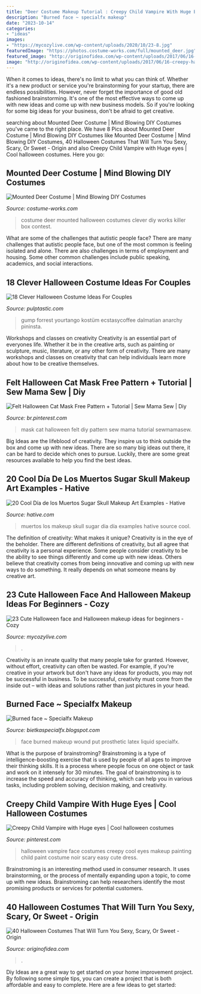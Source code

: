 ```yaml
---
title: "Deer Costume Makeup Tutorial : Creepy Child Vampire With Huge Eyes"
description: "Burned face ~ specialfx makeup"
date: "2023-10-14"
categories:
- "ideas"
images:
- "https://mycozylive.com/wp-content/uploads/2020/10/23-8.jpg"
featuredImage: "https://photos.costume-works.com/full/mounted_deer.jpg"
featured_image: "http://originofidea.com/wp-content/uploads/2017/06/16-creepy-halloween-costumes.jpg"
image: "http://originofidea.com/wp-content/uploads/2017/06/16-creepy-halloween-costumes.jpg"
---
```



When it comes to ideas, there's no limit to what you can think of. Whether it's a new product or service you're brainstorming for your startup, there are endless possibilities. However, never forget the importance of good old fashioned brainstorming. It's one of the most effective ways to come up with new ideas and come up with new business models. So if you're looking for some big ideas for your business, don't be afraid to get creative.

	

		
searching about Mounted Deer Costume | Mind Blowing DIY Costumes you've came to the right place. We have 8 Pics about Mounted Deer Costume | Mind Blowing DIY Costumes like Mounted Deer Costume | Mind Blowing DIY Costumes, 40 Halloween Costumes That Will Turn You Sexy, Scary, Or Sweet - Origin and also Creepy Child Vampire with Huge eyes | Cool halloween costumes. Here you go:
		
    
## Mounted Deer Costume | Mind Blowing DIY Costumes

<img loading=lazy src="https://photos.costume-works.com/full/mounted_deer.jpg" onerror="this.onerror=null;this.src='https://tse2.mm.bing.net/th?id=OIP.CwRjmg4sbxmOs0byuVPd2gHaJ3&amp;pid=15.1';" alt="Mounted Deer Costume | Mind Blowing DIY Costumes">

_Source: costume-works.com_

>costume deer mounted halloween costumes clever diy works killer box contest. 

	

What are some of the challenges that autistic people face?
There are many challenges that autistic people face, but one of the most common is feeling isolated and alone. There are also challenges in terms of employment and housing. Some other common challenges include public speaking, academics, and social interactions.

    
## 18 Clever Halloween Costume Ideas For Couples

<img loading=lazy src="https://pulptastic.com/wp-content/uploads/2016/10/57ff675db1b3f.jpg" onerror="this.onerror=null;this.src='https://tse3.mm.bing.net/th?id=OIP.FBFs2wekZpUPduDtDRmaLwHaNK&amp;pid=15.1';" alt="18 Clever Halloween Costume Ideas For Couples">

_Source: pulptastic.com_

>gump forrest yourtango kostüm ecstasycoffee dalmatian anarchy pininsta. 

	

Workshops and classes on creativity
Creativity is an essential part of everyones life. Whether it be in the creative arts, such as painting or sculpture, music, literature, or any other form of creativity. There are many workshops and classes on creativity that can help individuals learn more about how to be creative themselves.

    
## Felt Halloween Cat Mask Free Pattern + Tutorial | Sew Mama Sew | Diy

<img loading=lazy src="https://i.pinimg.com/736x/4d/85/f7/4d85f71e50d52d915454b6b50db62e29--cat-mask-sew-mama-sew.jpg" onerror="this.onerror=null;this.src='https://tse4.mm.bing.net/th?id=OIP.IfdWuI6cfqAJ9CUtP9pfhAHaEz&amp;pid=15.1';" alt="Felt Halloween Cat Mask Free Pattern + Tutorial | Sew Mama Sew | Diy">

_Source: br.pinterest.com_

>mask cat halloween felt diy pattern sew mama tutorial sewmamasew. 

	

Big Ideas are the lifeblood of creativity. They inspire us to think outside the box and come up with new ideas. There are so many big ideas out there, it can be hard to decide which ones to pursue. Luckily, there are some great resources available to help you find the best ideas.

    
## 20 Cool Día De Los Muertos Sugar Skull Makeup Art Examples - Hative

<img loading=lazy src="https://hative.com/wp-content/uploads/2014/05/dia-de-los-muertos/1-dia-de-los-muertos-make-up.jpg" onerror="this.onerror=null;this.src='https://tse3.mm.bing.net/th?id=OIP.y3TyaUJmiNHOdUGTlYFfyAHaLZ&amp;pid=15.1';" alt="20 Cool Día de los Muertos Sugar Skull Makeup Art Examples - Hative">

_Source: hative.com_

>muertos los makeup skull sugar dia día examples hative source cool. 

	

The definition of creativity: What makes it unique?
Creativity is in the eye of the beholder. There are different definitions of creativity, but all agree that creativity is a personal experience. Some people consider creativity to be the ability to see things differently and come up with new ideas. Others believe that creativity comes from being innovative and coming up with new ways to do something. It really depends on what someone means by creative art.

    
## 23 Cute Halloween Face And Halloween Makeup Ideas For Beginners - Cozy

<img loading=lazy src="https://mycozylive.com/wp-content/uploads/2020/10/23-8.jpg" onerror="this.onerror=null;this.src='https://tse4.mm.bing.net/th?id=OIP.9KFE5tafH8GWeBweqAephAHaKI&amp;pid=15.1';" alt="23 Cute Halloween face and Halloween makeup ideas for beginners - Cozy">

_Source: mycozylive.com_

>. 

	

Creativity is an innate quality that many people take for granted. However, without effort, creativity can often be wasted. For example, if you're creative in your artwork but don't have any ideas for products, you may not be successful in business. To be successful, creativity must come from the inside out – with ideas and solutions rather than just pictures in your head.

    
## Burned Face ~ Specialfx Makeup

<img loading=lazy src="http://1.bp.blogspot.com/-LSUPD6ygzn8/Uh2LUHknEGI/AAAAAAAAAMs/LsLBRViH404/s640/eye2.jpg" onerror="this.onerror=null;this.src='https://tse1.mm.bing.net/th?id=OIP.4fA4y3nKMiO9yloKB4JFTAHaE4&amp;pid=15.1';" alt="Burned face ~ Specialfx Makeup">

_Source: bietkaspecialfx.blogspot.com_

>face burned makeup wound put prosthetic latex liquid specialfx. 

	

What is the purpose of brainstroming?
Brainstroming is a type of intelligence-boosting exercise that is used by people of all ages to improve their thinking skills. It is a process where people focus on one object or task and work on it intensely for 30 minutes. The goal of brainstroming is to increase the speed and accuracy of thinking, which can help you in various tasks, including problem solving, decision making, and creativity.

    
## Creepy Child Vampire With Huge Eyes | Cool Halloween Costumes

<img loading=lazy src="https://i.pinimg.com/736x/12/ac/a1/12aca1d1d135bdd7324e08ddc880236d--scary-kids-halloween-costumes-cute-halloween-makeup.jpg" onerror="this.onerror=null;this.src='https://tse4.mm.bing.net/th?id=OIP.bHqaFHV3nWcFhhRKd6bBHgHaLH&amp;pid=15.1';" alt="Creepy Child Vampire with Huge eyes | Cool halloween costumes">

_Source: pinterest.com_

>halloween vampire face costumes creepy cool eyes makeup painting child paint costume noir scary easy cute dress. 

	

Brainstroming is an interesting method used in consumer research. It uses brainstorming, or the process of mentally expanding upon a topic, to come up with new ideas. Brainstroming can help researchers identify the most promising products or services for potential customers.

    
## 40 Halloween Costumes That Will Turn You Sexy, Scary, Or Sweet - Origin

<img loading=lazy src="http://originofidea.com/wp-content/uploads/2017/06/16-creepy-halloween-costumes.jpg" onerror="this.onerror=null;this.src='https://tse1.mm.bing.net/th?id=OIP.LwYUXktUxKGFeaiuTpxNiwHaK_&amp;pid=15.1';" alt="40 Halloween Costumes That Will Turn You Sexy, Scary, Or Sweet - Origin">

_Source: originofidea.com_

>. 

	

Diy Ideas are a great way to get started on your home improvement project. By following some simple tips, you can create a project that is both affordable and easy to complete. Here are a few ideas to get started: 

